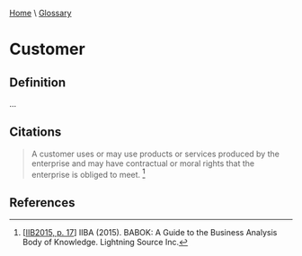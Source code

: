 [Home](../../index.html) \ [Glossary](glossary.html)

# Customer

## Definition

...  

## Citations

> A customer uses or may use products or services produced by the enterprise and may have contractual or moral rights that the enterprise is obliged to meet. [^1]  

## References

[^1]: [[IIB2015, p. 17](../references/books/Babok-A-Guide-to-the-Business-Analysis-Body-of-Knowledge.html)] IIBA (2015). BABOK: A Guide to the Business Analysis Body of Knowledge. Lightning Source Inc.
